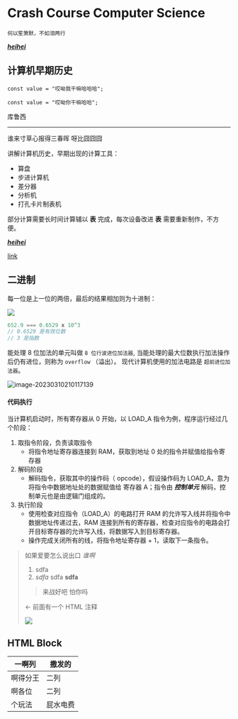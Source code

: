 # Crash Course Computer Science

`何以笙箫默，不如泪两行`

[**_heihei_**](https://yuanyxh.com)

## 计算机早期历史

```
const value = "哎呦我干嘛哈哈哈";
```

    const value = "哎呦你干嘛哈哈";

库鲁西

---

谁来寸草心报得三春晖
呀比囧囧囧

讲解计算机历史，早期出现的计算工具：

- 算盘
- 步进计算机
- 差分器
- 分析机
- 打孔卡片制表机

部分计算需要长时间计算辅以 **表** 完成，每次设备改进 **表** 需要重新制作，不方便。

[**_heihei_**](https://yuanyxh.com)

[link](/uri)

## 二进制

每一位是上一位的两倍，最后的结果相加则为十进制：

![](http://qkc148.bvimg.com/18470/02d6c3078ea53535.png)

```js
652.9 === 0.6529 x 10^3
// 0.6529 是有效位数
// 3 是指数
```

能处理 8 位加法的单元叫做 `8 位行波进位加法器`, 当能处理的最大位数执行加法操作后仍有进位，则称为 `overflow` （溢出）。
现代计算机使用的加法电路是 `超前进位加法器`。

![image-20230310210117139](http://qkc148.bvimg.com/18470/166e940bdcb77348.png)

#### 代码执行

当计算机启动时，所有寄存器从 0 开始，以 LOAD_A 指令为例，程序运行经过几个阶段：

1. 取指令阶段，负责读取指令
   - 将指令地址寄存器连接到 RAM，获取到地址 0 处的指令并赋值给指令寄存器
2. 解码阶段
   - 解码指令，获取其中的操作码（ opcode），假设操作码为 LOAD_A，意为将指令中数据地址处的数据赋值给 寄存器 A；指令由 **_控制单元_** 解码，控制单元也是由逻辑门组成的。
3. 执行阶段
   - 使用检查对应指令（LOAD_A）的电路打开 RAM 的允许写入线并将指令中数据地址传递过去，RAM 连接到所有的寄存器，检查对应指令的电路会打开目标寄存器的允许写入线，将数据写入到目标寄存器。
   - 操作完成关闭所有的线，将指令地址寄存器 + 1，读取下一条指令。

> 如果爱要怎么说出口 _谁啊_
>
> 1. sdfa
> 2. _sdfa_ sdfa **sdfa**
>
> > 来战好吧
> > 怕你吗
>
> <!-- sdfasdf --> <- 前面有一个 HTML 注释
>
> ![](http://qkc148.bvimg.com/18470/02d6c3078ea53535.png)

## HTML Block

<table>
    <thead>
       <tr>
         <th>一啊列</th>
          <th>撒发的</th>
      </tr>
   </thead>
   <tbody>
      <tr>
          <td>啊得分王</td>
         <td>二列</td>
       </tr>
      <tr>
         <td>啊各位</td>
         <td>二列</td>
       </tr>
      <tr>
         <td>个玩法</td>
          <td>屁水电费</td>
       </tr>
    </tbody>
</table>
